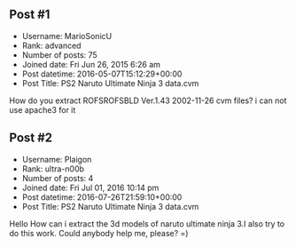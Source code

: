 ## Post #1
- Username: MarioSonicU
- Rank: advanced
- Number of posts: 75
- Joined date: Fri Jun 26, 2015 6:26 am
- Post datetime: 2016-05-07T15:12:29+00:00
- Post Title: PS2 Naruto Ultimate Ninja 3 data.cvm

How do you extract ROFSROFSBLD Ver.1.43 2002-11-26 cvm files? i can not use apache3 for it
## Post #2
- Username: Plaigon
- Rank: ultra-n00b
- Number of posts: 4
- Joined date: Fri Jul 01, 2016 10:14 pm
- Post datetime: 2016-07-26T21:59:10+00:00
- Post Title: PS2 Naruto Ultimate Ninja 3 data.cvm

Hello
How can i extract the 3d models of naruto ultimate ninja 3.I also try to do this work. Could anybody help me, please? =)
